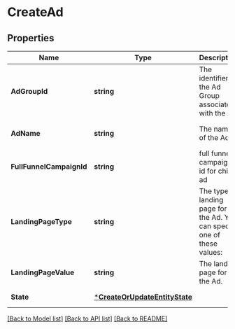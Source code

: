 # CreateAd

## Properties
Name | Type | Description | Notes
------------ | ------------- | ------------- | -------------
**AdGroupId** | **string** | The identifier of the Ad Group associated with the Ad. | [default to null]
**AdName** | **string** | The name of the Ad. | [optional] [default to null]
**FullFunnelCampaignId** | **string** | full funnel campaign id for child ad | [optional] [default to null]
**LandingPageType** | **string** | The type of landing page for the Ad. You can specify one of these values: | Type | Description | | --- | ------- | | ASIN_DP | The detail page of the asin. Please specify the ASIN in the &#x60;landingPageValue&#x60; field | | SKU_DP | The detail page of the sku. Please specify the SKU in the &#x60;landingPageValue&#x60; field | | OFF_AMAZON_LINK | Landing page URL. Please specify an HTTPS URL value in the &#x60;landingPageValue&#x60; field | | STORE | The Amazon brand store URL. Please specify an HTTPS URL value in the &#x60;landingPageValue&#x60; field | | [optional] [default to null]
**LandingPageValue** | **string** | The landing page for the Ad. | [optional] [default to null]
**State** | [***CreateOrUpdateEntityState**](CreateOrUpdateEntityState.md) |  | [default to null]

[[Back to Model list]](../README.md#documentation-for-models) [[Back to API list]](../README.md#documentation-for-api-endpoints) [[Back to README]](../README.md)

